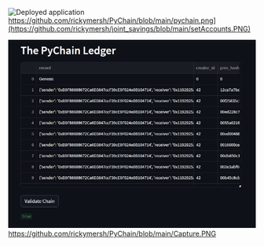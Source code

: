 ![Deployed application]([https://github.com/rickymersh/PyChain/blob/main/pychain.png)https://github.com/rickymersh/PyChain/blob/main/pychain.png](https://github.com/rickymersh/joint_savings/blob/main/setAccounts.PNG)

![Blockchain Validation](https://github.com/rickymersh/PyChain/blob/main/Capture.PNG)https://github.com/rickymersh/PyChain/blob/main/Capture.PNG

